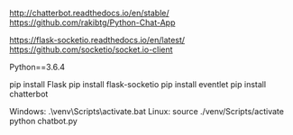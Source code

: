 http://chatterbot.readthedocs.io/en/stable/
https://github.com/rakibtg/Python-Chat-App

https://flask-socketio.readthedocs.io/en/latest/
https://github.com/socketio/socket.io-client

Python==3.6.4

pip install Flask
pip install flask-socketio
pip install eventlet
pip install chatterbot

Windows: .\venv\Scripts\activate.bat
Linux: source ./venv/Scripts/activate
python chatbot.py
